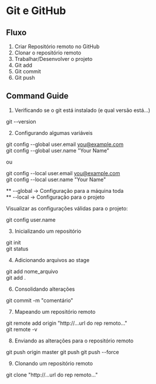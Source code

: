 # Git e GitHub
## Fluxo 
1. Criar Repositório remoto no GitHub 
2. Clonar o repositório remoto 
3. Trabalhar/Desenvolver o projeto 
4. Git add 
5. Git commit 
6. Git push 


## Command Guide
1. Verificando se o git está instalado (e qual versão está...)

git --version 

2. Configurando algumas variáveis 

git config --global user.email you@example.com   
git config --global user.name "Your Name"  
  
ou   
  
git config --local user.email you@example.com  
git config --local user.name "Your Name"  
  
** --global -> Configuração para a máquina toda   
** --local  -> Configuração para o projeto   
  
Visualizar as configurações válidas para o projeto:  
  
git config user.name


3. Inicializando um repositório 

git init  
git status 

4. Adicionando arquivos ao stage 

git add nome_arquivo   
git add . 

6. Consolidando alterações 

git commit -m "comentário"


7. Mapeando um repositório remoto

git remote add origin "http://...url do rep remoto..."  
git remote -v 

8. Enviando as alterações para o repositório remoto 

git push origin master 
git push 
git push --force   

9. Clonando um repositório remoto 

git clone "http://...url do rep remoto..."
